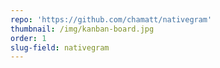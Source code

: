 ```yaml
---
repo: 'https://github.com/chamatt/nativegram'
thumbnail: /img/kanban-board.jpg
order: 1
slug-field: nativegram
---
```


